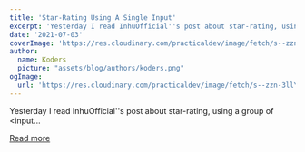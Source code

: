 ```yaml
---
title: 'Star-Rating Using A Single Input'
excerpt: 'Yesterday I read InhuOfficial''s post about star-rating, using a group of &lt;input...'
date: '2021-07-03'
coverImage: 'https://res.cloudinary.com/practicaldev/image/fetch/s--zzn-3llY--/c_imagga_scale,f_auto,fl_progressive,h_420,q_auto,w_1000/https://dev-to-uploads.s3.amazonaws.com/uploads/articles/7yfn4ykqw0h1y6kh4bg1.png'
author:
  name: Koders
  picture: "assets/blog/authors/koders.png"
ogImage:
  url: 'https://res.cloudinary.com/practicaldev/image/fetch/s--zzn-3llY--/c_imagga_scale,f_auto,fl_progressive,h_420,q_auto,w_1000/https://dev-to-uploads.s3.amazonaws.com/uploads/articles/7yfn4ykqw0h1y6kh4bg1.png'
---
```


Yesterday I read InhuOfficial''s post about star-rating, using a group of &lt;input...

[Read more](https://dev.to/madsstoumann/star-rating-using-a-single-input-i0l)
